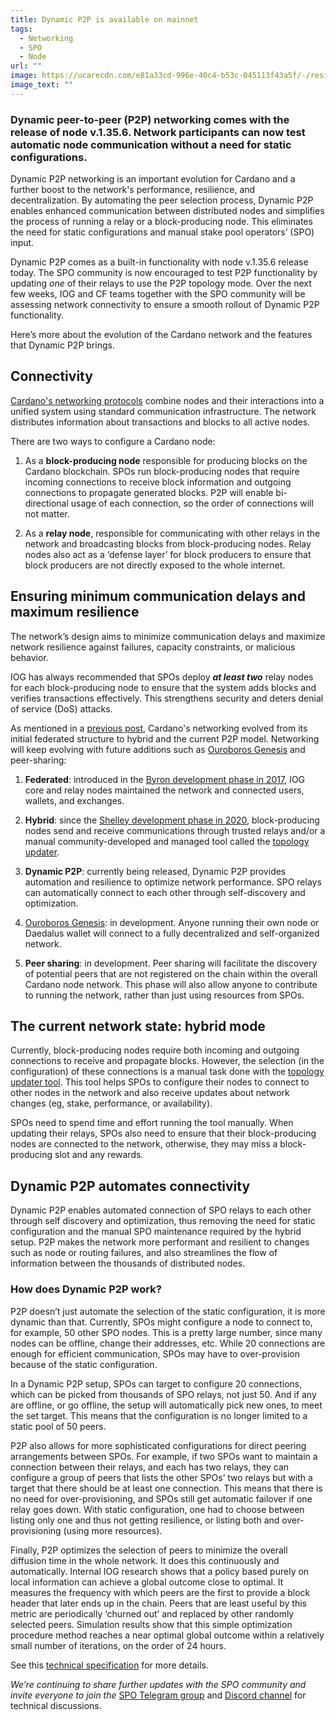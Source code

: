 ```yaml
---
title: Dynamic P2P is available on mainnet
tags:
  - Networking
  - SPO
  - Node
url: ""
image: https://ucarecdn.com/e81a33cd-996e-40c4-b53c-045113f43a5f/-/resize/800/-/format/webp/-/quality/best/-/progressive/yes/
image_text: ""
---
```


### **Dynamic peer-to-peer (P2P) networking comes with the release of node v.1.35.6. Network participants can now test automatic node communication without a need for static configurations.**

Dynamic P2P networking is an important evolution for Cardano and a further boost to the network's performance, resilience, and decentralization. By automating the peer selection process, Dynamic P2P enables enhanced communication between distributed nodes and simplifies the process of running a relay or a block-producing node. This eliminates the need for static configurations and manual stake pool operators’ (SPO) input.

Dynamic P2P comes as a built-in functionality with node v.1.35.6 release today. The SPO community is now encouraged to test P2P functionality by updating _one_ of their relays to use the P2P topology mode. Over the next few weeks, IOG and CF teams together with the SPO community will be assessing network connectivity to ensure a smooth rollout of Dynamic P2P functionality.

Here’s more about the evolution of the Cardano network and the features that Dynamic P2P brings.

## Connectivity

[Cardano's networking protocols](https://iohk.io/en/blog/posts/2021/04/06/boosting-network-decentralization-with-p2p/) combine nodes and their interactions into a unified system using standard communication infrastructure. The network distributes information about transactions and blocks to all active nodes.

There are two ways to configure a Cardano node:

1.  As a **block-producing node** responsible for producing blocks on the Cardano blockchain. SPOs run block-producing nodes that require incoming connections to receive block information and outgoing connections to propagate generated blocks. P2P will enable bi-directional usage of each connection, so the order of connections will not matter.
    
2.  As a **relay node**, responsible for communicating with other relays in the network and broadcasting blocks from block-producing nodes. Relay nodes also act as a ‘defense layer’ for block producers to ensure that block producers are not directly exposed to the whole internet.
    

## Ensuring minimum communication delays and maximum resilience

The network’s design aims to minimize communication delays and maximize network resilience against failures, capacity constraints, or malicious behavior.

IOG has always recommended that SPOs deploy **_at least two_** relay nodes for each block-producing node to ensure that the system adds blocks and verifies transactions effectively. This strengthens security and deters denial of service (DoS) attacks.

As mentioned in a [previous post](https://iohk.io/en/blog/posts/2021/05/11/cardano-decentralization-continues/), Cardano's networking evolved from its initial federated structure to hybrid and the current P2P model. Networking will keep evolving with future additions such as [Ouroboros Genesis](https://iohk.io/en/blog/posts/2023/02/09/ouroboros-genesis-enhanced-security-in-a-dynamic-environment/) and peer-sharing:

1.  **Federated**: introduced in the [Byron development phase in 2017](https://www.essentialcardano.io/article/what-iog-has-delivered-for-cardano-byron-the-foundation-of-cardano), IOG core and relay nodes maintained the network and connected users, wallets, and exchanges.
    
2.  **Hybrid**: since the [Shelley development phase in 2020](https://www.essentialcardano.io/article/what-iog-has-delivered-for-cardano-shelley-decentralizing-the-blockchain), block-producing nodes send and receive communications through trusted relays and/or a manual community-developed and managed tool called the [topology updater](https://github.com/cardano-community/guild-operators/blob/alpha/docs/Scripts/topologyupdater.md).
    
3.  **Dynamic P2P**: currently being released, Dynamic P2P provides automation and resilience to optimize network performance. SPO relays can automatically connect to each other through self-discovery and optimization.
    
4.  [Ouroboros Genesis](https://iohk.io/en/blog/posts/2023/02/09/ouroboros-genesis-enhanced-security-in-a-dynamic-environment/): in development. Anyone running their own node or Daedalus wallet will connect to a fully decentralized and self-organized network.
    
5.  **Peer sharing**: in development. Peer sharing will facilitate the discovery of potential peers that are not registered on the chain within the overall Cardano node network. This phase will also allow anyone to contribute to running the network, rather than just using resources from SPOs.
    

## The current network state: hybrid mode

Currently, block-producing nodes require both incoming and outgoing connections to receive and propagate blocks. However, the selection (in the configuration) of these connections is a manual task done with the [topology updater tool](https://github.com/cardano-community/guild-operators/blob/alpha/docs/Scripts/topologyupdater.md). This tool helps SPOs to configure their nodes to connect to other nodes in the network and also receive updates about network changes (eg, stake, performance, or availability).

SPOs need to spend time and effort running the tool manually. When updating their relays, SPOs also need to ensure that their block-producing nodes are connected to the network, otherwise, they may miss a block-producing slot and any rewards.

## Dynamic P2P automates connectivity

Dynamic P2P enables automated connection of SPO relays to each other through self discovery and optimization, thus removing the need for static configuration and the manual SPO maintenance required by the hybrid setup. P2P makes the network more performant and resilient to changes such as node or routing failures, and also streamlines the flow of information between the thousands of distributed nodes.

### **How does Dynamic P2P work?**

P2P doesn’t just automate the selection of the static configuration, it is more dynamic than that. Currently, SPOs might configure a node to connect to, for example, 50 other SPO nodes. This is a pretty large number, since many nodes can be offline, change their addresses, etc. While 20 connections are enough for efficient communication, SPOs may have to over-provision because of the static configuration.

In a Dynamic P2P setup, SPOs can target to configure 20 connections, which can be picked from thousands of SPO relays, not just 50. And if any are offline, or go offline, the setup will automatically pick new ones, to meet the set target. This means that the configuration is no longer limited to a static pool of 50 peers.

P2P also allows for more sophisticated configurations for direct peering arrangements between SPOs. For example, if two SPOs want to maintain a connection between their relays, and each has two relays, they can configure a group of peers that lists the other SPOs’ two relays but with a target that there should be at least one connection. This means that there is no need for over-provisioning, and SPOs still get automatic failover if one relay goes down. With static configuration, one had to choose between listing only one and thus not getting resilience, or listing both and over-provisioning (using more resources).

Finally, P2P optimizes the selection of peers to minimize the overall diffusion time in the whole network. It does this continuously and automatically. Internal IOG research shows that a policy based purely on local information can achieve a global outcome close to optimal. It measures the frequency with which peers are the first to provide a block header that later ends up in the chain. Peers that are least useful by this metric are periodically ‘churned out’ and replaced by other randomly selected peers. Simulation results show that this simple optimization procedure method reaches a near optimal global outcome within a relatively small number of iterations, on the order of 24 hours.

See this [technical specification](https://input-output-hk.github.io/ouroboros-network/pdfs/network-spec/network-spec.pdf) for more details.

﻿_We’re continuing to share further updates with the SPO community and invite everyone to join the_ [SPO Telegram group](https://t.me/SPOannouncements) and [Discord channel](https://discord.com/invite/inputoutput) for technical discussions.
